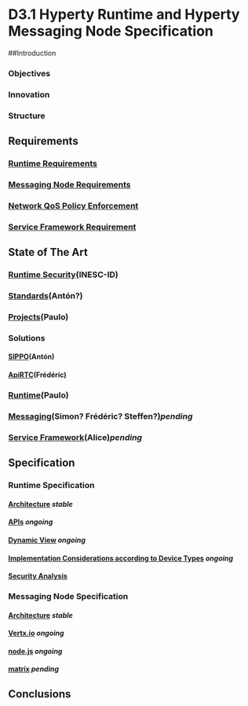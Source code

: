 # D3.1 Hyperty Runtime and Hyperty Messaging Node Specification

##Introduction

### Objectives

### Innovation

### Structure

## Requirements

### [Runtime Requirements](https://github.com/reTHINK-project/core-framework/labels/Runtime%20Requirement)

### [Messaging Node Requirements](https://github.com/reTHINK-project/core-framework/labels/Messaging%20Node%20Requirement)

### [Network QoS Policy Enforcement](https://github.com/reTHINK-project/core-framework/labels/Network%20QoS%20Requirement)

### [Service Framework Requirement](https://github.com/reTHINK-project/core-framework/labels/Service%20Framework%20Requirement)

## State of The Art

### [Runtime Security](../sota/runtime/runtime-security.md)(INESC-ID)

### [Standards](sota/standards.md)(Antón?)

### [Projects](sota/projects.md)(Paulo)

### Solutions

#### [SIPPO](../sota/sippo.md)(Antón)

#### [ApiRTC](sota/apirtc.md)(Frédéric)

### [Runtime](sota/runtime.md)(Paulo)

### [Messaging](sota/messaging.md)(Simon? Frédéric? Steffen?)*pending*

### [Service Framework](sota/service-framwork.md)(Alice)*pending*

## Specification

### Runtime Specification

#### [Architecture](../specs/runtime/runtime-architecture.md) *stable*

#### [APIs](../specs/runtime/runtime-apis.md) *ongoing*

#### [Dynamic View](../specs/runtime/dynamic-view/readme.md) *ongoing*

#### [Implementation Considerations according to Device Types](../specs/runtime/implementation/readme.md) *ongoing*

#### [Security Analysis](../specs/runtime/securityanalysis.md)

### Messaging Node Specification

#### [Architecture](../specs/msg-node/msg-node-architecture.md) *stable*

#### [Vertx.io](../specs/msg-node/vertx_specs.md) *ongoing*

#### [node.js](../specs/msg-node/nodejs_specs.md) *ongoing*

#### [matrix](../specs/msg-node/matrix_specs.md) *pending*

## Conclusions
